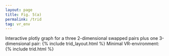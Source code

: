 ```yaml
---
layout: page
title: Fig. 5(a)
permalink: /trid
tag: vr_env
---
```


Interactive plotly graph for a three 2-dimensional swapped pairs plus one 3-dimensional pair:
{% include trid_layout.html %}
Minimal VR-environment:
{% include trid.html %}
